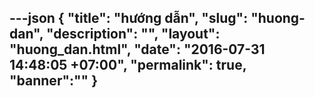 ---json
{
    "title": "hướng dẫn",
    "slug": "huong-dan",
    "description": "",
    "layout": "huong_dan.html",
    "date": "2016-07-31 14:48:05 +07:00",
    "permalink": true,
    "banner":""
}
---